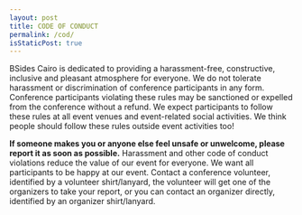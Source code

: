 ```yaml
---
layout: post
title: CODE OF CONDUCT
permalink: /cod/
isStaticPost: true
---
```


BSides Cairo is dedicated to providing a harassment-free, constructive, inclusive and pleasant atmosphere for everyone. We do not tolerate harassment or discrimination of conference participants in any form.
Conference participants violating these rules may be sanctioned or expelled from the conference without a refund.
We expect participants to follow these rules at all event venues and event-related social activities. We think people should follow these rules outside event activities too!

**If someone makes you or anyone else feel unsafe or unwelcome, please report it as soon as possible.**
Harassment and other code of conduct violations reduce the value of our event for everyone. We want all participants to be happy at our event.
Contact a conference volunteer, identified by a volunteer shirt/lanyard, the volunteer will get one of the organizers to take your report, or you can contact an organizer directly, identified by an organizer shirt/lanyard.

<img class="img-responsive feature-image" src="{{ site.baseurl }}/img/posts/cod.jpg" style="display:none">